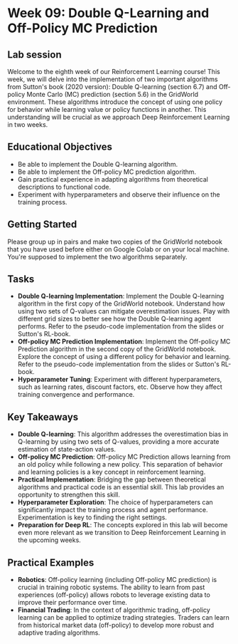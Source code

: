 # Week 09: Double Q-Learning and Off-Policy MC Prediction

## Lab session

Welcome to the eighth week of our Reinforcement Learning course! This week, we will delve into the implementation of two important algorithms from Sutton's book (2020 version): Double Q-learning (section 6.7) and Off-policy Monte Carlo (MC) prediction (section 5.6) in the GridWorld environment. These algorithms introduce the concept of using one policy for behavior while learning value or policy functions in another. This understanding will be crucial as we approach Deep Reinforcement Learning in two weeks.

## Educational Objectives

- Be able to implement the Double Q-learning algorithm.
- Be able to implement the Off-policy MC prediction algorithm.
- Gain practical experience in adapting algorithms from theoretical descriptions to functional code.
- Experiment with hyperparameters and observe their influence on the training process.

## Getting Started

Please group up in pairs and make two copies of the GridWorld notebook that you have used before either on Google Colab or on your local machine. You're supposed to implement the two algorithms separately.

## Tasks

- **Double Q-learning Implementation**: Implement the Double Q-learning algorithm in the first copy of the GridWorld notebook. Understand how using two sets of Q-values can mitigate overestimation issues. Play with different grid sizes to better see how the Double Q-learning agent performs. Refer to the pseudo-code implementation from the slides or Sutton's RL-book.
- **Off-policy MC Prediction Implementation**: Implement the Off-policy MC Prediction algorithm in the second copy of the GridWorld notebook. Explore the concept of using a different policy for behavior and learning. Refer to the pseudo-code implementation from the slides or Sutton's RL-book.
- **Hyperparameter Tuning**: Experiment with different hyperparameters, such as learning rates, discount factors, etc. Observe how they affect training convergence and performance.

## Key Takeaways

- **Double Q-learning**: This algorithm addresses the overestimation bias in Q-learning by using two sets of Q-values, providing a more accurate estimation of state-action values.
- **Off-policy MC Prediction**: Off-policy MC Prediction allows learning from an old policy while following a new policy. This separation of behavior and learning policies is a key concept in reinforcement learning.
- **Practical Implementation**: Bridging the gap between theoretical algorithms and practical code is an essential skill. This lab provides an opportunity to strengthen this skill.
- **Hyperparameter Exploration**: The choice of hyperparameters can significantly impact the training process and agent performance. Experimentation is key to finding the right settings.
- **Preparation for Deep RL**: The concepts explored in this lab will become even more relevant as we transition to Deep Reinforcement Learning in the upcoming weeks.

## Practical Examples

- **Robotics**: Off-policy learning (including Off-policy MC prediction) is crucial in training robotic systems. The ability to learn from past experiences (off-policy) allows robots to leverage existing data to improve their performance over time.
- **Financial Trading**: In the context of algorithmic trading, off-policy learning can be applied to optimize trading strategies. Traders can learn from historical market data (off-policy) to develop more robust and adaptive trading algorithms.
